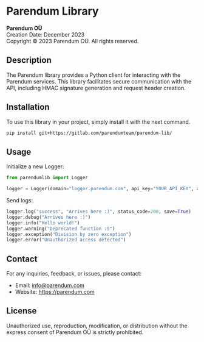# Parendum Library

**Parendum OÜ**  
Creation Date: December 2023  
Copyright © 2023 Parendum OÜ. All rights reserved.

## Description

The Parendum library provides a Python client for interacting with the Parendum services. This library facilitates secure communication with the API, including HMAC signature generation and request header creation.

## Installation

To use this library in your project, simply install it with the next command.

```bash
pip install git+https://gitlab.com/parendumteam/parendum-lib/
```

## Usage

Initialize a new Logger:

```python
from parendumlib import Logger

logger = Logger(domain="logger.parendum.com", api_key="YOUR_API_KEY", api_secret="YOUR_API_SECRET")
```

Send logs:

```python
logger.log("success", "Arrives here :)", status_code=200, save=True)
logger.debug("Arrives here :)")
logger.info("Hello world!")
logger.warning("Deprecated function :S")
logger.exception("Division by zero exception")
logger.error("Unauthorized access detected")
```


## Contact

For any inquiries, feedback, or issues, please contact:

- Email: info@parendum.com
- Website: https://parendum.com


## License

Unauthorized use, reproduction, modification, or distribution without the express consent of Parendum OÜ is strictly prohibited.
